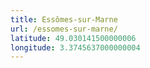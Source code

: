 ```yaml
---
title: Essômes-sur-Marne
url: /essomes-sur-marne/
latitude: 49.030141500000006
longitude: 3.3745637000000004
---
```

